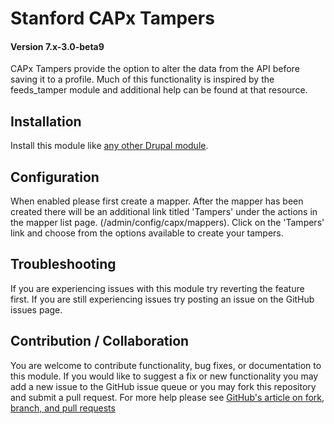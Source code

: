 # Stanford CAPx Tampers
#### Version 7.x-3.0-beta9

CAPx Tampers provide the option to alter the data from the API before saving it to a profile. Much of this functionality is inspired by the feeds_tamper module and additional help can be found at that resource.

## Installation

Install this module like [any other Drupal module](https://www.drupal.org/documentation/install/modules-themes/modules-7).

## Configuration

When enabled please first create a mapper. After the mapper has been created there will be an additional link titled 'Tampers' under the actions in the mapper list page. (/admin/config/capx/mappers). Click on the 'Tampers' link and choose from the options available to create your tampers.

## Troubleshooting

If you are experiencing issues with this module try reverting the feature first. If you are still experiencing issues try posting an issue on the GitHub issues page.

## Contribution / Collaboration

You are welcome to contribute functionality, bug fixes, or documentation to this module. If you would like to suggest a fix or new functionality you may add a new issue to the GitHub issue queue or you may fork this repository and submit a pull request. For more help please see [GitHub's article on fork, branch, and pull requests](https://help.github.com/articles/using-pull-requests)
